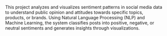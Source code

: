 This project analyzes and visualizes sentiment patterns in social media data to understand public opinion and attitudes towards specific topics, products, or brands.
Using Natural Language Processing (NLP) and Machine Learning, the system classifies posts into positive, negative, or neutral sentiments and generates insights through visualizations.
